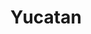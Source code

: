 ---
abv: 8.5%
alt: 
availability: Keg
bitterness: 
description: Aged on local chocolate habaneros from Green Meadow Acres in Concord, vanilla beans, and cinnamon sticks. Super smooth with a nice thick body and a hint of heat on the back end.
gravity: 
hops: 
ibu: 40
img: yucatan.jpg
layout: beer
malt: 
modal-id: yucatan
title: Yucatan
on-tap: yup
sourness: 
style: Imperial Stout
---